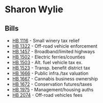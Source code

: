 # Sharon Wylie
## Bills
* [HB 1116](bill/2021-22/hb/1116/) - Small winery tax relief
* [HB 1322](bill/2021-22/hb/1322/) - Off-road vehicle enforcement
* [HB 1457](bill/2021-22/hb/1457/) - Broadband/limited highways
* [HB 1502](bill/2021-22/hb/1502/) - Electric ferries/counties
* [HB 1503](bill/2021-22/hb/1503/) - Alt. fuel vehicle tax ex.
* [HB 1523](bill/2021-22/hb/1523/) - Transp. benefit district tax
* [HB 1666](bill/2021-22/hb/1666/) - Public infra./tax valuation
* [HB 1667](bill/2021-22/hb/1667/) - Cannabis business ownership
* [HB 1672](bill/2021-22/hb/1672/) - Conservation futures/taxes
* [HB 1975](bill/2021-22/hb/1975/) - Management/housing auths
* [HB 2074](bill/2021-22/hb/2074/) - Off-road vehicles fees
